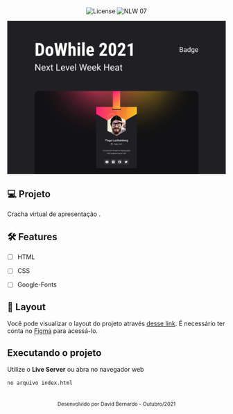<h1 align="center">

</h1>

<p align="center">
  <img alt="License" src="https://img.shields.io/static/v1?label=license&message=MIT&color=E51C44&labelColor=0A1033">

 <img src="https://img.shields.io/static/v1?label=NLW&message=06&color=E51C44&labelColor=0A1033" alt="NLW 07" />
</p>


![cover](.github/capa.png?style=flat)


## 💻 Projeto
Cracha virtual de apresentação .


## :hammer_and_wrench: Features 

-   [ ] HTML
-   [ ] CSS
-   [ ] Google-Fonts


## 🔖 Layout

Você pode visualizar o layout do projeto através [desse link](https://www.figma.com/file/XO94jxdkK17zewrAFZ0DjG/%5BNLW-Heat---Mission%3A-Origin%5D-DoWhile2021-(Community)?node-id=61313%3A4661). É necessário ter conta no [Figma](http://figma.com/) para acessá-lo.


## Executando o projeto

Utilize o **Live Server** ou abra no navegador web
```cl
no arquivo index.html

```

<br />

<div align="center">
  <small>Desenvolvido por David Bernardo  - Outubro/2021</small>

  
</div>
